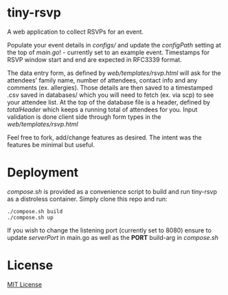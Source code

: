 # tiny-rsvp

A web application to collect RSVPs for an event. 

Populate your event details in *configs/* and update the *configPath* setting at the top of *main.go*! - currently set to an example event. Timestamps for RSVP window start and end are expected in RFC3339 format.

The data entry form, as defined by *web/templates/rsvp.html* will ask for the attendees' family name, number of attendees, contact info and any comments (ex. allergies). Those details are then saved to a timestamped .csv saved in databases/ which you will need to fetch (ex. via scp) to see your attendee list. At the top of the database file is a header, defined by *totalHeader* which keeps a running total of attendees for you. Input validation is done client side through form types in the *web/templates/rsvp.html*

Feel free to fork, add/change features as desired. The intent was the features be minimal but useful.

# Deployment

*compose.sh* is provided as a convenience script to build and run tiny-rsvp as a distroless container. Simply clone this repo and run:

```
./compose.sh build
./compose.sh up
```

If you wish to change the listening port (currently set to 8080) ensure to update *serverPort* in main.go as well as the **PORT** build-arg in *compose.sh* 

# License

[MIT License](LICENSE.md)